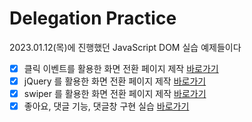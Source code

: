 # Delegation Practice

2023.01.12(목)에 진행했던 JavaScript DOM 실습 예제들이다

- [x] 클릭 이벤트를 활용한 화면 전환 페이지 제작 [바로가기](https://github.com/ukssss/LIKELION-FE/pull/14/commits/af795e5a20d6a8de79ddfcfe25683e12cecdef7e)
- [x] jQuery 를 활용한 화면 전환 페이지 제작 [바로가기](https://github.com/ukssss/LIKELION-FE/pull/14/commits/e8dfa40f2293f67da45b7ee951e8eb0c080f1ebf)
- [x] swiper 를 활용한 화면 전환 페이지 제작 [바로가기](https://github.com/ukssss/LIKELION-FE/pull/14/commits/9125fca8628c37a75499a0cef95c6e9abb21f9fb)
- [x] 좋아요, 댓글 기능, 댓글창 구현 실습 [바로가기](https://github.com/ukssss/LIKELION-FE/pull/14/commits/5dcf04e7fb7bc3ff96fcf60b0a0ed8cdd9e2e3e3)

